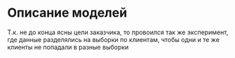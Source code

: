# Описание моделей
Т.к. не до конца ясны цели заказчика, то провоился так же эксперимент, где данные разделялись на выборки по клиентам, чтобы одни и те же клиенты не попадали в разные выборки
